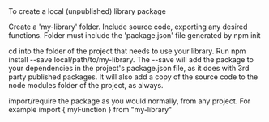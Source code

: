 ##
To create a local (unpublished) library package

Create a 'my-library' folder. Include source code, exporting any desired functions. Folder must include the 'package.json' file generated by npm init

cd into the folder of the project that needs to use your library. Run npm install --save  local/path/to/my-library.
The --save will add the package to your dependencies in the project's package.json file, as it does with 3rd party published packages. It will also add a copy of the source code to the node modules folder of the project, as always.

import/require the package as you would normally, from any project. For example import { myFunction } from "my-library"
